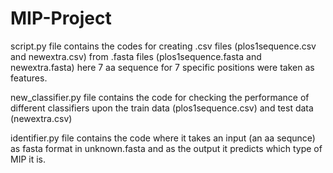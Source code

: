 # MIP-Project

script.py file contains the codes for creating .csv files (plos1sequence.csv and newextra.csv) from .fasta files (plos1sequence.fasta and newextra.fasta)
here 7 aa sequence for 7 specific positions were taken as features. 

new_classifier.py file contains the code for checking the performance of different classifiers upon the train data (plos1sequence.csv) and test data (newextra.csv)

identifier.py file contains the code where it takes an input (an aa sequnce) as fasta format in unknown.fasta and as the output it predicts which type of MIP it is.
